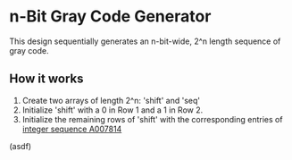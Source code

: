 # n-Bit Gray Code Generator
This design sequentially generates an n-bit-wide, 2^n length sequence of gray code.

## How it works
1. Create two arrays of length 2^n: 'shift' and 'seq'
2. Initialize 'shift' with a 0 in Row 1 and a 1 in Row 2.
3. Initialize the remaining rows of 'shift' with the corresponding entries of [integer sequence A007814](https://oeis.org/A007814)

(asdf)
